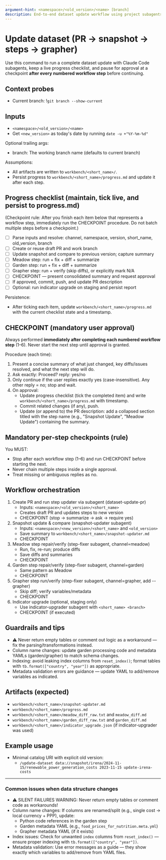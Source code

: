 ```yaml
---
argument-hint: <namespace>/<old_version>/<name> [branch]
description: End-to-end dataset update workflow using project subagents with progress tracking and a mandatory checkpoint after every step. New version is set to today's date automatically.
---
```


# Update dataset (PR → snapshot → steps → grapher)

Use this command to run a complete dataset update with Claude Code subagents, keep a live progress checklist, and pause for approval at a checkpoint **after every numbered workflow step** before continuing.

## Context probes

- Current branch: !`git branch --show-current`

## Inputs

- `<namespace>/<old_version>/<name>`
- Get `<new_version>` as today's date by running `date -u +"%Y-%m-%d"`



Optional trailing args:
- branch: The working branch name (defaults to current branch)

Assumptions:
- All artifacts are written to `workbench/<short_name>/`.
- Persist progress to `workbench/<short_name>/progress.md` and update it after each step.

## Progress checklist (maintain, tick live, and persist to progress.md)

(Checkpoint rule: After you finish each item below that represents a workflow step, immediately run the CHECKPOINT procedure. Do not batch multiple steps before a checkpoint.)
- [ ] Parse inputs and resolve: channel, namespace, version, short_name, old_version, branch
- [ ] Create or reuse draft PR and work branch
- [ ] Update snapshot and compare to previous version; capture summary
- [ ] Meadow step: run + fix + diff + summarize
- [ ] Garden step: run + fix + diff + summarize
- [ ] Grapher step: run + verify (skip diffs), or explicitly mark N/A
- [ ] CHECKPOINT — present consolidated summary and request approval
- [ ] If approved, commit, push, and update PR description
- [ ] Optional: run indicator upgrade on staging and persist report

Persistence:
- After ticking each item, update `workbench/<short_name>/progress.md` with the current checklist state and a timestamp.

## CHECKPOINT (mandatory user approval)

Always performed **immediately after completing each numbered workflow step** (1–6). Never start the next step until approval is granted.

Procedure (each time):
1. Present a concise summary of what just changed, key diffs/issues resolved, and what the next step will do.
2. Ask exactly: Proceed? reply: yes/no
3. Only continue if the user replies exactly yes (case-insensitive). Any other reply = no; stop and wait.
4. On approval:
   - Update progress checklist (tick the completed item) and write `workbench/<short_name>/progress.md` with timestamp.
   - Commit related changes (if any), push.
   - Update (or append to) the PR description: add a collapsed section titled with the step name (e.g., "Snapshot Update", "Meadow Update") containing the summary.

## Mandatory per-step checkpoints (rule)

You MUST:
- Stop after each workflow step (1–6) and run CHECKPOINT before starting the next.
- Never chain multiple steps inside a single approval.
- Treat missing or ambiguous replies as no.

## Workflow orchestration

1) Create PR and run step updater via subagent (dataset-update-pr)
   - Inputs: `<namespace>/<old_version>/<short_name>`
   - Creates draft PR and updates steps to new version
   - CHECKPOINT (stop → summarize → ask → require yes)
2) Snapshot update & compare (snapshot-updater subagent)
   - Inputs: `<namespace>/<new_version>/<short_name>` and `<old_version>`
   - Save summary to `workbench/<short_name>/snapshot-updater.md`
   - CHECKPOINT
3) Meadow step repair/verify (step-fixer subagent, channel=meadow)
   - Run, fix, re-run; produce diffs
   - Save diffs and summaries
   - CHECKPOINT
4) Garden step repair/verify (step-fixer subagent, channel=garden)
   - Same pattern as Meadow
   - CHECKPOINT
5) Grapher step run/verify (step-fixer subagent, channel=grapher, add --grapher)
   - Skip diff; verify variables/metadata
   - CHECKPOINT
6) Indicator upgrade (optional, staging only)
   - Use indicator-upgrader subagent with `<short_name> <branch>`
   - CHECKPOINT (if executed)

## Guardrails and tips

- ⚠️ Never return empty tables or comment out logic as a workaround — fix the parsing/transformations instead.
- Column name changes: update garden processing code and metadata YAMLs (garden/grapher) to match schema changes.
- Indexing: avoid leaking index columns from `reset_index()`; format tables with `tb.format(["country", "year"])` as appropriate.
- Metadata validation errors are guidance — update YAML to add/remove variables as indicated.

## Artifacts (expected)

- `workbench/<short_name>/snapshot-updater.md`
- `workbench/<short_name>/progress.md`
- `workbench/<short_name>/meadow_diff_raw.txt` and `meadow_diff.md`
- `workbench/<short_name>/garden_diff_raw.txt` and `garden_diff.md`
- `workbench/<short_name>/indicator_upgrade.json` (if indicator-upgrader was used)

## Example usage

- Minimal catalog URI with explicit old version:
  - `/update-dataset data://snapshot/irena/2024-11-15/renewable_power_generation_costs 2023-11-15 update-irena-costs`

---

### Common issues when data structure changes

- ⚠️ SILENT FAILURES WARNING: Never return empty tables or comment code as workarounds!
- Column name changes: If columns are renamed/split (e.g., single cost → local currency + PPP), update:
  - Python code references in the garden step
  - Garden metadata YAML (e.g., `food_prices_for_nutrition.meta.yml`)
  - Grapher metadata YAML (if it exists)
- Index issues: Check for unwanted `index` columns from `reset_index()` — ensure proper indexing with `tb.format(["country", "year"])`.
- Metadata validation: Use error messages as a guide — they show exactly which variables to add/remove from YAML files.
